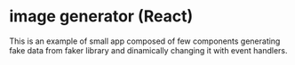 # image generator (React)


This is an example of small app composed of few components generating fake data from faker library and dinamically changing it with event handlers. 

